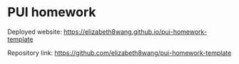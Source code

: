 # PUI homework

Deployed website: https://elizabeth8wang.github.io/pui-homework-template

Repository link: https://github.com/elizabeth8wang/pui-homework-template

